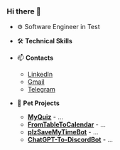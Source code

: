 ### Hi there 👋

- ⚙️ Software Engineer in Test
- 🛠️ **Technical Skills**
  
- 📫  **Contacts**
  - [LinkedIn](https://www.linkedin.com/in/andrey--gavrilenko/)
  - [Gmail](gavrjob@gmail.com)
  - [Telegram](https://t.me/gaavr)
- 🐣 **Pet Projects**
  - [**MyQuiz**](https://github.com/Gaavr/MyQuiz) - ... 
  - [**FromTableToCalendar**](https://github.com/Gaavr/FromTableToCalendar) - ...
  - [**plzSaveMyTimeBot**](https://github.com/Gaavr/plzSaveMyTimeBot) - ...
  - [**ChatGPT-To-DiscordBot**](https://github.com/Gaavr/ChatGPT-To-DiscordBot) - ...


